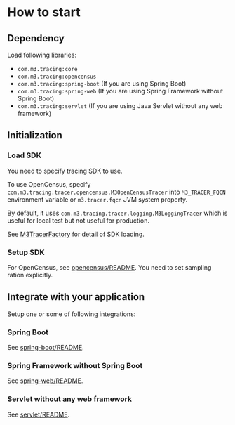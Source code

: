# How to start

## Dependency

Load following libraries:

- `com.m3.tracing:core`
- `com.m3.tracing:opencensus`
- `com.m3.tracing:spring-boot` (If you are using Spring Boot)
- `com.m3.tracing:spring-web` (If you are using Spring Framework without Spring Boot)
- `com.m3.tracing:servlet` (If you are using Java Servlet without any web framework)

## Initialization

### Load SDK

You need to specify tracing SDK to use.

To use OpenCensus, specify `com.m3.tracing.tracer.opencensus.M3OpenCensusTracer` into `M3_TRACER_FQCN` environment variable or `m3.tracer.fqcn` JVM system property.

By default, it uses `com.m3.tracing.tracer.logging.M3LoggingTracer` which is useful for local test but not useful for production.

See [M3TracerFactory](src/main/kotlin/com/m3/tracing/M3TracerFactory.kt) for detail of SDK loading.

### Setup SDK

For OpenCensus, see [opencensus/README](opencensus/README.md). You need to set sampling ration explicitly.

## Integrate with your application

Setup one or some of following integrations:

### Spring Boot

See [spring-boot/README](spring-boot/README.md).

### Spring Framework without Spring Boot

See [spring-web/README](/README.md).

### Servlet without any web framework

See [servlet/README](/README.md).
